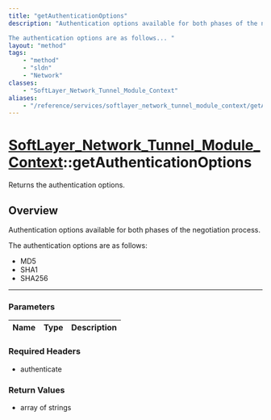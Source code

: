 ```yaml
---
title: "getAuthenticationOptions"
description: "Authentication options available for both phases of the negotiation process. 

The authentication options are as follows... "
layout: "method"
tags:
    - "method"
    - "sldn"
    - "Network"
classes:
    - "SoftLayer_Network_Tunnel_Module_Context"
aliases:
    - "/reference/services/softlayer_network_tunnel_module_context/getAuthenticationOptions"
---
```

# [SoftLayer_Network_Tunnel_Module_Context](/reference/services/SoftLayer_Network_Tunnel_Module_Context)::getAuthenticationOptions


Returns the authentication options.


## Overview 
Authentication options available for both phases of the negotiation process. 

The authentication options are as follows: 
* MD5
* SHA1
* SHA256

-----

### Parameters 
|Name | Type | Description |
| --- | --- | --- |


### Required Headers
* authenticate


### Return Values
* array of strings




